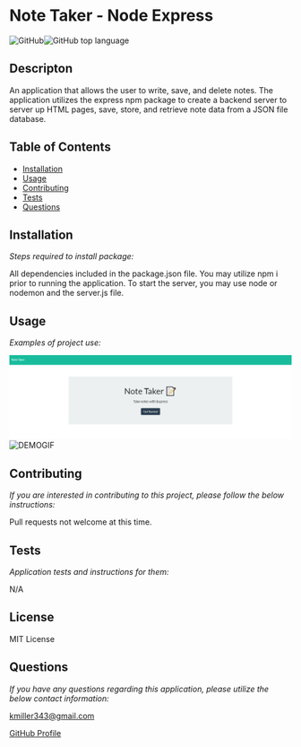 
  # Note Taker - Node Express

  ![GitHub](https://img.shields.io/github/license/k1te-m/Note-Taker)![GitHub top language](https://img.shields.io/github/languages/top/k1te-m/Note-Taker)

  ## Descripton
  An application that allows the user to write, save, and delete notes. The application utilizes the express npm package to create a backend server to server up HTML pages, save, store, and retrieve note data from a JSON file database. 

  ## Table of Contents
  * [Installation](#installation)
  * [Usage](#usage)
  * [Contributing](#contributing)
  * [Tests](#tests)
  * [Questions](#questions)

  ## Installation 
    
  *Steps required to install package:* 
    
  All dependencies included in the package.json file. You may utilize npm i prior to running the application. To start the server, you may use node or nodemon and the server.js file.

  ## Usage

  *Examples of project use:*

  ![DEMO](/public/assets/demo.png)
  ![DEMOGIF](/public/assets/demogif)

  ## Contributing

  *If you are interested in contributing to this project, please follow the below instructions:*

  Pull requests not welcome at this time.

  ## Tests

  *Application tests and instructions for them:*

  N/A

  ## License

  MIT License
  

  ## Questions

  *If you have any questions regarding this application, please utilize the below contact information:*

  [kmiller343@gmail.com](mailto:kmiller343@gmail.com)
  
  [GitHub Profile](https://www.github.com/k1te-m)
  
